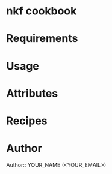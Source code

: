 # nkf cookbook

# Requirements

# Usage

# Attributes

# Recipes

# Author

Author:: YOUR_NAME (<YOUR_EMAIL>)
